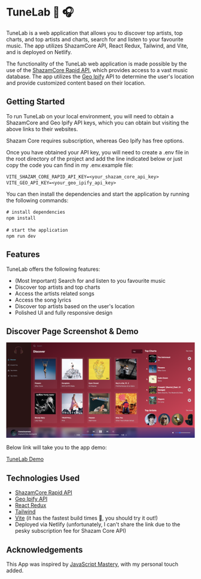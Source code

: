 # TuneLab 🎵 🎧

TuneLab is a web application that allows you to discover top artists, top charts, and top artists and charts, search for and listen to your favourite music. The app utilizes ShazamCore API, React Redux, Tailwind, and Vite, and is deployed on Netlify.

The functionality of the TuneLab web application is made possible by the use of the [ShazamCore Rapid API](https://rapidapi.com/tipsters/api/shazam-core), which provides access to a vast music database. The app utilizes the [Geo Ipify](https://geo.ipify.org/) API to determine the user's location and provide customized content based on their location.

## Getting Started

To run TuneLab on your local environment, you will need to obtain a ShazamCore and Geo Ipify API keys, which you can obtain but visiting the above links to their websites.

Shazam Core requires subscription, whereas Geo Ipify has free options.

Once you have obtained your API key, you will need to create a .env file in the root directory of the project and add the line indicated below or just copy the code you can find in my .env.example file:

```
VITE_SHAZAM_CORE_RAPID_API_KEY=<your_shazam_core_api_key>
VITE_GEO_API_KEY=<your_geo_ipify_api_key>
```

You can then install the dependencies and start the application by running the following commands:

```
# install dependencies
npm install

# start the application
npm run dev
```

## Features

TuneLab offers the following features:

- (Most Important) Search for and listen to you favourite music
- Discover top artists and top charts
- Access the artists related songs
- Access the song lyrics
- Discover top artists based on the user's location
- Polished UI and fully responsive design

## Discover Page Screenshot & Demo

![TuneLab](./src/assets/TuneLab.png)

Below link will take you to the app demo:

[TuneLab Demo](https://drive.google.com/file/d/11vnV9eSSdb0Wcx_xukyasOZtQeCtobKC/view?usp=sharing)

## Technologies Used

- [ShazamCore Rapid API](https://rapidapi.com/tipsters/api/shazam-core)
- [Geo Ipify API](https://geo.ipify.org/)
- [React Redux](https://react-redux.js.org/)
- [Tailwind](https://tailwindcss.com/)
- [Vite](https://vitejs.dev/) (it has the fastest build times 🤯, you should try it out!)
- Deployed via Netlify (unfortunately, I can't share the link due to the pesky subscription fee for Shazam Core API)

## Acknowledgements

This App was inspired by [JavaScript Mastery](https://www.youtube.com/@javascriptmastery), with my personal touch added.
